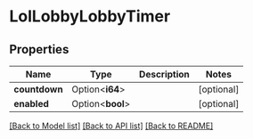 # LolLobbyLobbyTimer

## Properties

Name | Type | Description | Notes
------------ | ------------- | ------------- | -------------
**countdown** | Option<**i64**> |  | [optional]
**enabled** | Option<**bool**> |  | [optional]

[[Back to Model list]](../README.md#documentation-for-models) [[Back to API list]](../README.md#documentation-for-api-endpoints) [[Back to README]](../README.md)


